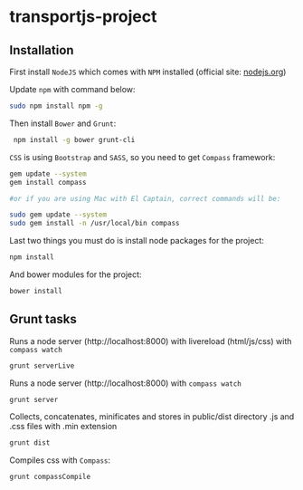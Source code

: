 # transportjs-project

## Installation

First install `NodeJS` which comes with `NPM` installed (official site: [nodejs.org](https://nodejs.org/en/))

Update `npm` with command below:
```bash
sudo npm install npm -g
```

Then install `Bower` and `Grunt`:
```bash
 npm install -g bower grunt-cli
```

`CSS` is using `Bootstrap` and `SASS`, so you need to get `Compass` framework:
```bash
gem update --system
gem install compass

#or if you are using Mac with El Captain, correct commands will be:

sudo gem update --system
sudo gem install -n /usr/local/bin compass
```

Last two things you must do is install node packages for the project:
```bash
npm install
```

And bower modules for the project:
```bash
bower install
```

## Grunt tasks

Runs a node server (http://localhost:8000) with livereload (html/js/css) with `compass watch`
```bash
grunt serverLive
```

Runs a node server (http://localhost:8000) with `compass watch`
```bash
grunt server
```

Collects, concatenates, minificates and stores in public/dist directory .js and .css files with .min extension
```bash
grunt dist
```

Compiles css with `Compass`:
```bash
grunt compassCompile
```
